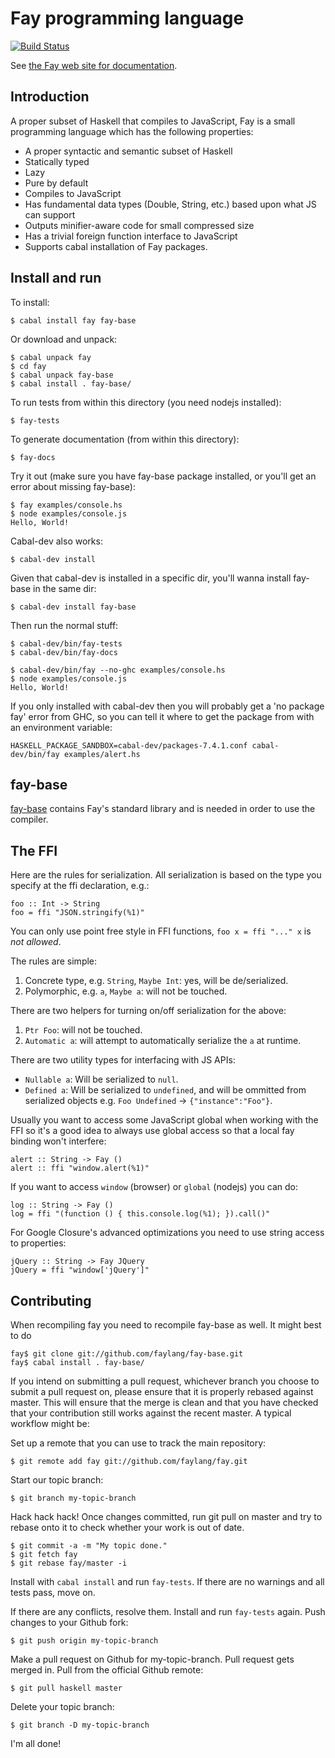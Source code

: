 # Fay programming language

[![Build Status](https://secure.travis-ci.org/faylang/fay.png?branch=master)](http://travis-ci.org/faylang/fay)

See [the Fay web site for documentation](http://fay-lang.org/).

## Introduction

A proper subset of Haskell that compiles to JavaScript, Fay is a small
programming language which has the following properties:

* A proper syntactic and semantic subset of Haskell
* Statically typed
* Lazy
* Pure by default
* Compiles to JavaScript
* Has fundamental data types (Double, String, etc.) based upon what JS can support
* Outputs minifier-aware code for small compressed size
* Has a trivial foreign function interface to JavaScript
* Supports cabal installation of Fay packages.

## Install and run

To install:

    $ cabal install fay fay-base

Or download and unpack:

    $ cabal unpack fay
    $ cd fay
    $ cabal unpack fay-base
    $ cabal install . fay-base/

To run tests from within this directory (you need nodejs installed):

    $ fay-tests

To generate documentation (from within this directory):

    $ fay-docs

Try it out (make sure you have fay-base package installed, or you'll
get an error about missing fay-base):

    $ fay examples/console.hs
    $ node examples/console.js
    Hello, World!

Cabal-dev also works:

    $ cabal-dev install

Given that cabal-dev is installed in a specific dir, you'll wanna
install fay-base in the same dir:

    $ cabal-dev install fay-base

Then run the normal stuff:

    $ cabal-dev/bin/fay-tests
    $ cabal-dev/bin/fay-docs

    $ cabal-dev/bin/fay --no-ghc examples/console.hs
    $ node examples/console.js
    Hello, World!

If you only installed with cabal-dev then you will probably get a 'no
package fay' error from GHC, so you can tell it where to get the
package from with an environment variable:

    HASKELL_PACKAGE_SANDBOX=cabal-dev/packages-7.4.1.conf cabal-dev/bin/fay examples/alert.hs

## fay-base

[fay-base](http://www.github.com/faylang/fay-base) contains Fay's standard library and is needed in order to
use the compiler.

## The FFI

Here are the rules for serialization. All serialization is based on
the type you specify at the ffi declaration, e.g.:

    foo :: Int -> String
    foo = ffi "JSON.stringify(%1)"

You can only use point free style in FFI functions, `foo x = ffi "..." x` is *not allowed*.

The rules are simple:

1. Concrete type, e.g. `String`, `Maybe Int`: yes, will be de/serialized.
2. Polymorphic, e.g. `a`, `Maybe a`: will not be touched.

There are two helpers for turning on/off serialization for the above:

1. `Ptr Foo`: will not be touched.
2. `Automatic a`: will attempt to automatically serialize the `a` at runtime.

There are two utility types for interfacing with JS APIs:

* `Nullable a`: Will be serialized to `null`.
* `Defined a`: Will be serialized to `undefined`, and will be ommitted
   from serialized objects e.g. `Foo Undefined` → `{"instance":"Foo"}`.

Usually you want to access some JavaScript global when working with
the FFI so it's a good idea to always use global access so that a
local fay binding won't interfere:

    alert :: String -> Fay ()
    alert :: ffi "window.alert(%1)"

If you want to access `window` (browser) or `global` (nodejs) you can do:

    log :: String -> Fay ()
    log = ffi "(function () { this.console.log(%1); }).call()"

For Google Closure's advanced optimizations you need to use string access to properties:

    jQuery :: String -> Fay JQuery
    jQuery = ffi "window['jQuery']"


## Contributing

When recompiling fay you need to recompile fay-base as well. It might best to do

    fay$ git clone git://github.com/faylang/fay-base.git
    fay$ cabal install . fay-base/

If you intend on submitting a pull request, whichever branch you
choose to submit a pull request on, please ensure that it is properly
rebased against master. This will ensure that the merge is clean and
that you have checked that your contribution still works against the
recent master. A typical workflow might be:

Set up a remote that you can use to track the main repository:

    $ git remote add fay git://github.com/faylang/fay.git

Start our topic branch:

    $ git branch my-topic-branch

Hack hack hack! Once changes committed, run git pull on master and try
to rebase onto it to check whether your work is out of date.

    $ git commit -a -m "My topic done."
    $ git fetch fay
    $ git rebase fay/master -i

Install with `cabal install` and run `fay-tests`. If there are
no warnings and all tests pass, move on.

If there are any conflicts, resolve them. Install and run `fay-tests`
again. Push changes to your Github fork:

    $ git push origin my-topic-branch

Make a pull request on Github for my-topic-branch. Pull request gets
merged in. Pull from the official Github remote:

    $ git pull haskell master

Delete your topic branch:

    $ git branch -D my-topic-branch

I'm all done!
